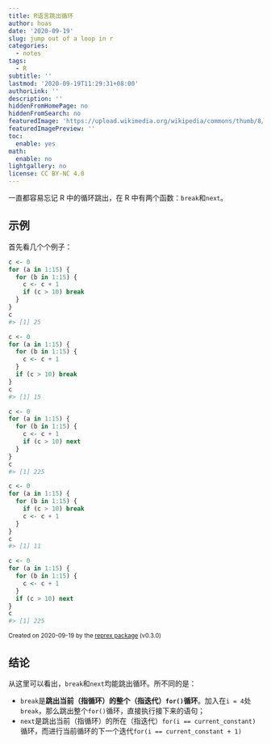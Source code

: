 ```yaml
---
title: R语言跳出循环
author: hoas
date: '2020-09-19'
slug: jump out of a loop in r
categories:
  - notes
tags:
  - R
subtitle: ''
lastmod: '2020-09-19T11:29:31+08:00'
authorLink: ''
description: ''
hiddenFromHomePage: no
hiddenFromSearch: no
featuredImage: 'https://upload.wikimedia.org/wikipedia/commons/thumb/8/83/Break.com_Logo_2017.svg/1200px-Break.com_Logo_2017.svg.png'
featuredImagePreview: ''
toc:
  enable: yes
math:
  enable: no
lightgallery: no
license: CC BY-NC 4.0
---
```


一直都容易忘记 R 中的循环跳出，在 R 中有两个函数：`break`和`next`。

## 示例

首先看几个个例子：

``` r
c <- 0
for (a in 1:15) {
  for (b in 1:15) {
    c <- c + 1
    if (c > 10) break
  }
}
c
#> [1] 25

c <- 0
for (a in 1:15) {
  for (b in 1:15) {
    c <- c + 1
  }
  if (c > 10) break
}
c
#> [1] 15

c <- 0
for (a in 1:15) {
  for (b in 1:15) {
    c <- c + 1
    if (c > 10) next
  }
}
c
#> [1] 225

c <- 0
for (a in 1:15) {
  for (b in 1:15) {
    if (c > 10) break
    c <- c + 1
  }
}
c
#> [1] 11

c <- 0
for (a in 1:15) {
  for (b in 1:15) {
    c <- c + 1
  }
  if (c > 10) next
}
c
#> [1] 225
```

<sup>Created on 2020-09-19 by the [reprex package](https://reprex.tidyverse.org) (v0.3.0)</sup>

<!--more-->

## 结论

从这里可以看出，`break`和`next`均能跳出循环。所不同的是：

- `break`是**跳出当前（指循环）的整个（指迭代）`for()`循环**。加入在`i = 4`处`break`，那么跳出整个`for()`循环，直接执行接下来的语句；
- `next`是跳出当前（指循环）的所在（指迭代）`for(i == current_constant)`循环，而进行当前循环的下一个迭代`for(i == current_constant + 1)`